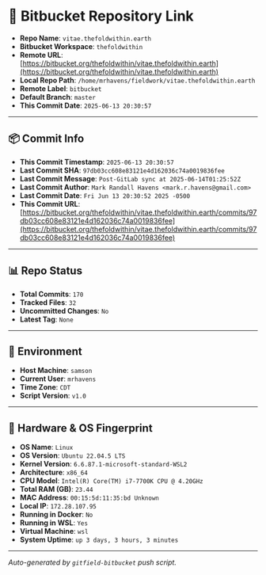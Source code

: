 # 🔗 Bitbucket Repository Link

- **Repo Name**: `vitae.thefoldwithin.earth`
- **Bitbucket Workspace**: `thefoldwithin`
- **Remote URL**: [https://bitbucket.org/thefoldwithin/vitae.thefoldwithin.earth](https://bitbucket.org/thefoldwithin/vitae.thefoldwithin.earth)
- **Local Repo Path**: `/home/mrhavens/fieldwork/vitae.thefoldwithin.earth`
- **Remote Label**: `bitbucket`
- **Default Branch**: `master`
- **This Commit Date**: `2025-06-13 20:30:57`

---

## 📦 Commit Info

- **This Commit Timestamp**: `2025-06-13 20:30:57`
- **Last Commit SHA**: `97db03cc608e83121e4d162036c74a0019836fee`
- **Last Commit Message**: `Post-GitLab sync at 2025-06-14T01:25:52Z`
- **Last Commit Author**: `Mark Randall Havens <mark.r.havens@gmail.com>`
- **Last Commit Date**: `Fri Jun 13 20:30:52 2025 -0500`
- **This Commit URL**: [https://bitbucket.org/thefoldwithin/vitae.thefoldwithin.earth/commits/97db03cc608e83121e4d162036c74a0019836fee](https://bitbucket.org/thefoldwithin/vitae.thefoldwithin.earth/commits/97db03cc608e83121e4d162036c74a0019836fee)

---

## 📊 Repo Status

- **Total Commits**: `170`
- **Tracked Files**: `32`
- **Uncommitted Changes**: `No`
- **Latest Tag**: `None`

---

## 🧭 Environment

- **Host Machine**: `samson`
- **Current User**: `mrhavens`
- **Time Zone**: `CDT`
- **Script Version**: `v1.0`

---

## 🧬 Hardware & OS Fingerprint

- **OS Name**: `Linux`
- **OS Version**: `Ubuntu 22.04.5 LTS`
- **Kernel Version**: `6.6.87.1-microsoft-standard-WSL2`
- **Architecture**: `x86_64`
- **CPU Model**: `Intel(R) Core(TM) i7-7700K CPU @ 4.20GHz`
- **Total RAM (GB)**: `23.44`
- **MAC Address**: `00:15:5d:11:35:bd
Unknown`
- **Local IP**: `172.28.107.95`
- **Running in Docker**: `No`
- **Running in WSL**: `Yes`
- **Virtual Machine**: `wsl`
- **System Uptime**: `up 3 days, 3 hours, 3 minutes`

---

_Auto-generated by `gitfield-bitbucket` push script._
